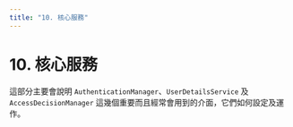 ```yaml
---
title: "10. 核心服務"
---
```


# 10. 核心服務

這部分主要會說明 `AuthenticationManager`、`UserDetailsService` 及 `AccessDecisionManager` 這幾個重要而且經常會用到的介面，它們如何設定及運作。